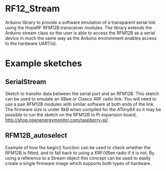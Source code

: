 # RF12_Stream

Arduino library to provide a software emulation of a transparent
serial link using the HopeRF RFM12B transceiver modules. The library
extends the Arduino stream class so the user is able to access the
RFM12B as a serial device in much the same way as the Arduino
environment enables access to the hardware UART(s).

# Example sketches

## SerialStream
Sketch to transfer data between the serial port and an RFM12B. This
sketch can be used to emulate an XBee or Ciseco XRF radio link. You
will need to use a pair RFM12B modules with similar software at both
ends of the link. The firmware size is under 8kB when compiled for the
ATtiny84 so it may be possible to run the sketch on the RFM12B to Pi
expansion board, http://shop.openenergymonitor.com/raspberry-pi/.


## RFM12B_autoselect
Example of how the begin() function can be used to check whether the
RFM12B is fitted, and to fall back to using a XRF/XBee radio if it is
not. By using a reference to a Stream object this concept can be used
to easily create a single firmware image which supports both types of
hardware.
